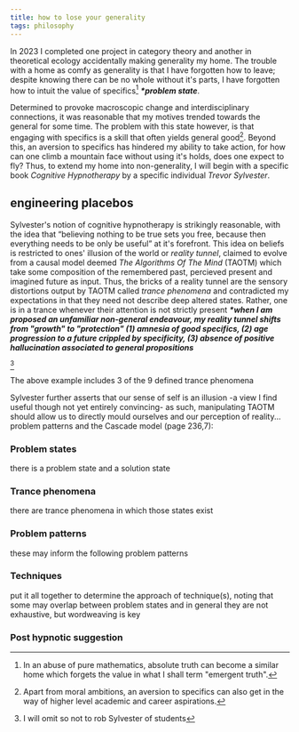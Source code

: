 ```yaml
---
title: how to lose your generality
tags: philosophy
---
```


In 2023 I completed one project in category theory and another in theoretical ecology accidentally making generality my home. The trouble with a home as comfy as generality is that I have forgotten how to leave;<!--more--> despite knowing there can be no whole without it's parts, I have forgotten how to intuit the value of specifics[^1] **_*problem state_**.

Determined to provoke macroscopic change and interdisciplinary connections, it was reasonable that my motives trended towards the general for some time. The problem with this state however, is that engaging with specifics is a skill that often yields general good[^2]. Beyond this, an aversion to specifics has hindered my ability to take action, for how can one climb a mountain face without using it's holds, does one expect to fly? Thus, to extend my home into non-generality, I will begin with a specific book *Cognitive Hypnotherapy* by a specific individual *Trevor Sylvester*.

## engineering placebos 

Sylvester's notion of cognitive hypnotherapy is strikingly reasonable, with the idea that “believing nothing to be true sets you free, because then everything needs to be only be useful” at it's forefront. This idea on beliefs is restricted to ones' illusion of the world or _reality tunnel_, claimed to evolve from a causal model deemed _The Algorithms Of The Mind_ (TAOTM) which take some composition of the remembered past, percieved present and imagined future as input. Thus, the bricks of a reality tunnel are the sensory distortions output by TAOTM called _trance phenomena_ and contradicted my expectations in that they need not describe deep altered states. Rather, one is in a trance whenever their attention is not strictly present **_*when I am proposed an unfamiliar non-general endeavour, my reality tunnel shifts from "growth" to "protection" (1) amnesia of good specifics, (2) age progression to a future crippled by specificity, (3) absence of positive hallucination associated to general propositions_**

[^3]

The above example includes 3 of the 9 defined trance phenomena

Sylvester further asserts that our sense of self is an illusion -a view I find useful though not yet entirely convincing- as such, manipulating TAOTM should allow us to directly mould ourselves and our perception of reality... problem patterns and the Cascade model (page 236,7):

### Problem states
there is a problem state and a solution state

### Trance phenomena
there are trance phenomena in which those states exist

### Problem patterns
these may inform the following problem patterns

### Techniques
put it all together to determine the approach of technique(s), noting that some may overlap between problem states and in general they are not exhaustive, but wordweaving is key

### Post hypnotic suggestion


[^1]: In an abuse of pure mathematics, absolute truth can become a similar home which forgets the value in what I shall term "emergent truth".
[^2]: Apart from moral ambitions, an aversion to specifics can also get in the way of higher level academic and career aspirations.
[^3]: I will omit so not to rob Sylvester of students

